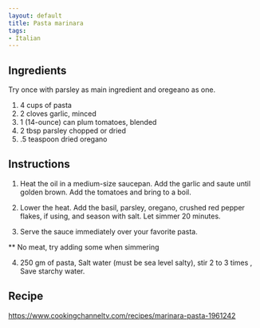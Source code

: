 ```yaml
---
layout: default
title: Pasta marinara
tags:
- Italian
---
```


## Ingredients 

Try once with parsley as main ingredient and oregeano as one.
1. 4 cups of pasta
2. 2 cloves garlic, minced
3. 1 (14-ounce) can plum tomatoes, blended
4. 2 tbsp parsley chopped or dried
5. .5 teaspoon dried oregano

## Instructions 

1. Heat the oil in a medium-size saucepan. Add the garlic and saute until golden brown. Add the tomatoes and bring to a boil.

2. Lower the heat. Add the basil, parsley, oregano, crushed red pepper flakes, if using, and season with salt. Let simmer 20 minutes. 

3. Serve the sauce immediately over your favorite pasta.

** No meat, try adding some when simmering 

4. 250 gm of pasta, Salt water (must be sea level salty), stir 2 to 3 times , Save starchy water.

## Recipe

https://www.cookingchanneltv.com/recipes/marinara-pasta-1961242
